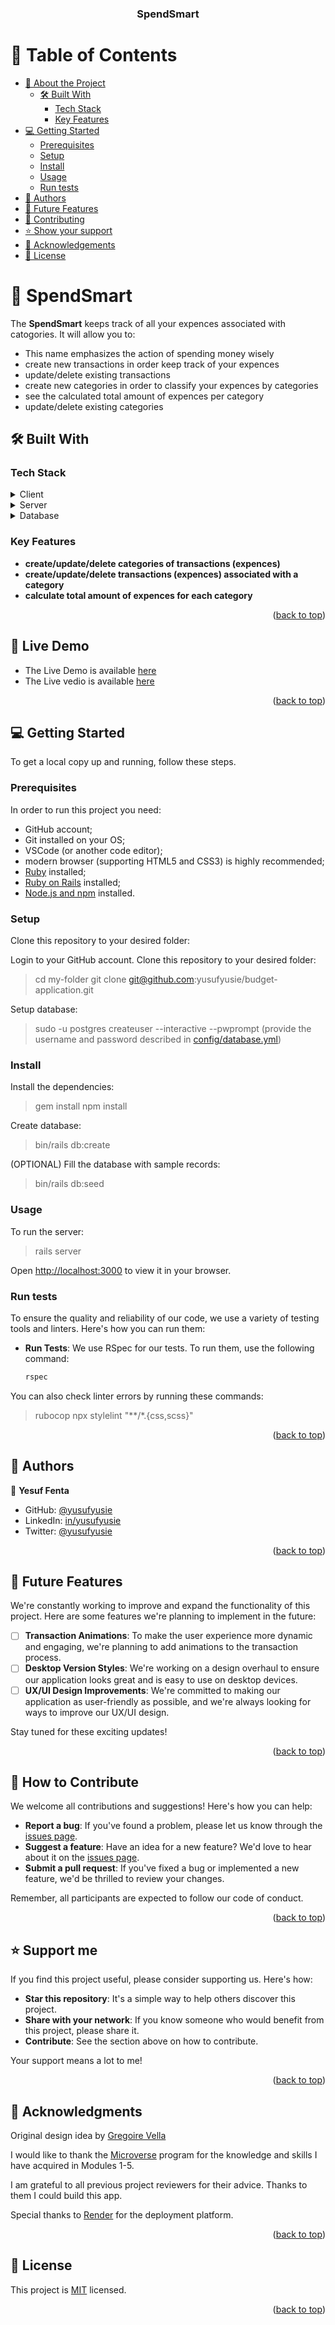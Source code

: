 <h3 align="center"><b>SpendSmart</b></h3>

<a name="readme-top"></a>

# 📗 Table of Contents

- [📖 About the Project](#about-project)
  - [🛠 Built With](#built-with)
    - [Tech Stack](#tech-stack)
    - [Key Features](#key-features)
- [💻 Getting Started](#getting-started)
  - [Prerequisites](#prerequisites)
  - [Setup](#setup)
  - [Install](#install)
  - [Usage](#usage)
  - [Run tests](#run-tests)
- [👥 Authors](#authors)
- [🔭 Future Features](#future-features)
- [🤝 Contributing](#contributing)
- [⭐️ Show your support](#support)
- [🙏 Acknowledgements](#acknowledgements)
- [📝 License](#license)


# 📖 SpendSmart <a name="about-project"></a>

The **SpendSmart** keeps track of all your expences associated with catogories. It will allow you to:
- This name emphasizes the action of spending money wisely
- create new transactions in order keep track of your expences
- update/delete existing transactions
- create new categories in order to classify your expences by categories
- see the calculated total amount of expences per category
- update/delete existing categories


## 🛠 Built With <a name="built-with"></a>

### Tech Stack <a name="tech-stack"></a>

<details>
  <summary>Client</summary>
  <ul>
    <li><a href="https://developer.mozilla.org/ru/docs/Web/HTML">HTML</a></li>
    <li><a href="https://developer.mozilla.org/ru/docs/Web/CSS">CSS</a></li>
    <li><a href="https://developer.mozilla.org/ru/docs/Web/JavaScript">JavaScript</a></li>
  </ul>
</details>

<details>
  <summary>Server</summary>
  <ul>
    <li><a href="https://www.ruby-lang.org/en/">Ruby</a></li>
    <li><a href="https://rubyonrails.org/">Ruby on Rails</a></li>
    <li><a href="https://github.com/heartcombo/devise">Devise</a></li>
    <li><a href="https://github.com/CanCanCommunity/cancancan">CanCanCan</a></li>
    <li><a href="https://github.com/hotwired/turbo">Hotwire/Turbo</a></li>
  </ul>
</details>

<details>
<summary>Database</summary>
  <ul>
    <li><a href="https://www.postgresql.org/">PostgreSQL</a></li>
  </ul>
</details>


### Key Features <a name="key-features"></a>

- **create/update/delete categories of transactions (expences)**
- **create/update/delete transactions (expences) associated with a category**
- **calculate total amount of expences for each category**

<p align="right">(<a href="#readme-top">back to top</a>)</p>

## 🚀 Live Demo <a name="live-demo"></a>

- The Live Demo is available [here](https://spendsmart-hf5z.onrender.com/)
- The Live vedio is available [here](https://www.loom.com/share/6aaf065b886b417a9cdf7e59d841e766?sid=bd3ccbee-cbad-4409-8996-9a9cee47a511/)

<p align="right">(<a href="#readme-top">back to top</a>)</p>

## 💻 Getting Started <a name="getting-started"></a>

To get a local copy up and running, follow these steps.

### Prerequisites

In order to run this project you need:

- GitHub account;
- Git installed on your OS;
- VSCode (or another code editor);
- modern browser (supporting HTML5 and CSS3) is highly recommended;
- [Ruby](https://www.ruby-lang.org/en/documentation/installation/) installed;
- [Ruby on Rails](https://gorails.com/guides) installed;
- [Node.js and npm](https://nodejs.org/) installed.

### Setup

Clone this repository to your desired folder:

Login to your GitHub account. Clone this repository to your desired folder:

> cd my-folder
> git clone git@github.com:yusufyusie/budget-application.git

Setup database:
> sudo -u postgres createuser --interactive --pwprompt
(provide the username and password described in [config/database.yml](./config/database.yml))

### Install

Install the dependencies:
> gem install
> npm install

Create database:
> bin/rails db:create

(OPTIONAL) Fill the database with sample records:
> bin/rails db:seed

### Usage

To run the server:
> rails server

Open [http://localhost:3000](http://localhost:3000) to view it in your browser.

### Run tests

To ensure the quality and reliability of our code, we use a variety of testing tools and linters. Here's how you can run them:

- **Run Tests**: We use RSpec for our tests. To run them, use the following command:

  ```bash
  rspec

You can also check linter errors by running these commands:
> rubocop
> npx stylelint "**/*.{css,scss}"

<p align="right">(<a href="#readme-top">back to top</a>)</p>


## 👥 Authors <a name="authors"></a>

👤 **Yesuf Fenta**

- GitHub: [@yusufyusie](https://github.com/yusufyusie)
- LinkedIn: [in/yusufyusie](https://www.linkedin.com/in/yusufyusie)
- Twitter: [@yusufyusie](https://twitter.com/yusufyusiee)

<p align="right">(<a href="#readme-top">back to top</a>)</p>


## 🔭 Future Features <a name="future-features"></a>

We're constantly working to improve and expand the functionality of this project. Here are some features we're planning to implement in the future:

- [ ] **Transaction Animations**: To make the user experience more dynamic and engaging, we're planning to add animations to the transaction process.
- [ ] **Desktop Version Styles**: We're working on a design overhaul to ensure our application looks great and is easy to use on desktop devices.
- [ ] **UX/UI Design Improvements**: We're committed to making our application as user-friendly as possible, and we're always looking for ways to improve our UX/UI design.

Stay tuned for these exciting updates!

<p align="right">(<a href="#readme-top">back to top</a>)</p>


## 🤝 How to Contribute <a name="contributing"></a>

We welcome all contributions and suggestions! Here's how you can help:

- **Report a bug**: If you've found a problem, please let us know through the [issues page](../../issues/).
- **Suggest a feature**: Have an idea for a new feature? We'd love to hear about it on the [issues page](../../issues/).
- **Submit a pull request**: If you've fixed a bug or implemented a new feature, we'd be thrilled to review your changes.

Remember, all participants are expected to follow our code of conduct.

<p align="right">(<a href="#readme-top">back to top</a>)</p>

## ⭐️ Support me <a name="support"></a>

If you find this project useful, please consider supporting us. Here's how:

- **Star this repository**: It's a simple way to help others discover this project.
- **Share with your network**: If you know someone who would benefit from this project, please share it.
- **Contribute**: See the section above on how to contribute.

Your support means a lot to me!

<p align="right">(<a href="#readme-top">back to top</a>)</p>


## 🙏 Acknowledgments <a name="acknowledgements"></a>

Original design idea by <a target="_blank" href="https://www.behance.net/gregoirevella">Gregoire Vella</a>

I would like to thank the [Microverse](https://www.microverse.org/) program for the knowledge and skills I have acquired in Modules 1-5.

I am grateful to all previous project reviewers for their advice. Thanks to them I could build this app.

Special thanks to [Render](https://render.com/) for the deployment platform.

<p align="right">(<a href="#readme-top">back to top</a>)</p>


## 📝 License <a name="license"></a>

This project is [MIT](./LICENSE) licensed.

<p align="right">(<a href="#readme-top">back to top</a>)</p>
